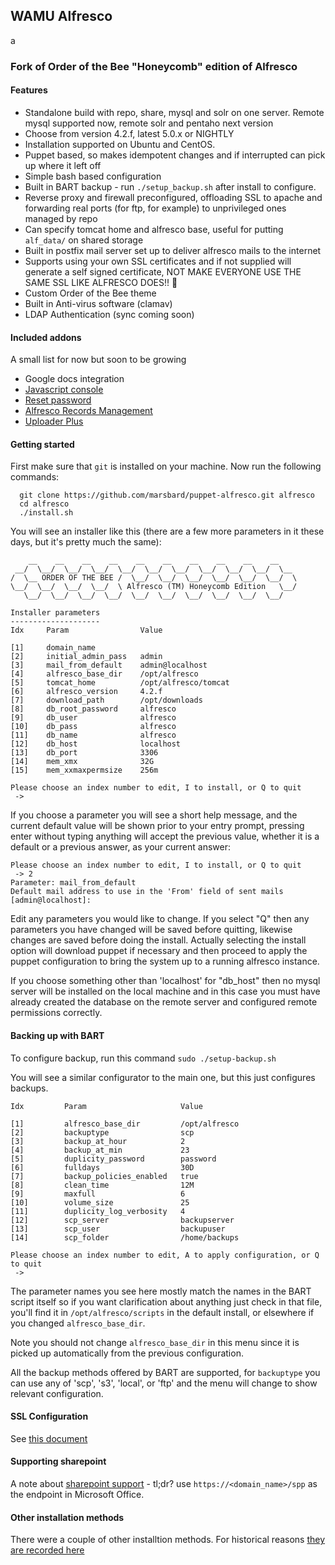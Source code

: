 ## WAMU Alfresco
a
### Fork of Order of the Bee "Honeycomb" edition of Alfresco

#### <a name='features'></a>Features
* Standalone build with repo, share, mysql and solr on one server. Remote mysql supported now, remote solr and pentaho next version
* Choose from version 4.2.f, latest 5.0.x or NIGHTLY
* Installation supported on Ubuntu and CentOS. 
* Puppet based, so makes idempotent changes and if interrupted can pick up where it left off
* Simple bash based configuration
* Built in BART backup - run `./setup_backup.sh` after install to configure.
* Reverse proxy and firewall preconfigured, offloading SSL to apache and forwarding real ports (for ftp, for example) to unprivileged ones managed by repo
* Can specify tomcat home and alfresco base, useful for putting `alf_data/` on shared storage
* Built in postfix mail server set up to deliver alfresco mails to the internet
* Supports using your own SSL certificates and if not supplied will generate a self signed certificate, NOT MAKE EVERYONE USE THE SAME SSL LIKE ALFRESCO DOES!! :facepalm:
* Custom Order of the Bee theme
* Built in Anti-virus software (clamav)
* LDAP Authentication (sync coming soon)

#### <a name='included-addons'></a>Included addons
A small list for now but soon to be growing
* Google docs integration
* [Javascript console](https://addons.alfresco.com/addons/javascript-console)
* [Reset password](https://addons.alfresco.com/addons/reset-password-dialog)
* [Alfresco Records Management](https://www.alfresco.com/products/records-management)
* [Uploader Plus](https://addons.alfresco.com/addons/uploader-plus)


#### <a name='getting-started'></a>Getting started

First make sure that `git` is installed on your machine. Now run the following commands:

```
  git clone https://github.com/marsbard/puppet-alfresco.git alfresco
  cd alfresco
  ./install.sh
```

You will see an installer like this (there are a few more parameters in it these days, but it's pretty much the same):

	    __    __    __    __    __    __    __    __    __    __
	 __/  \__/  \__/  \__/  \__/  \__/  \__/  \__/  \__/  \__/  \__
	/  \__ ORDER OF THE BEE /  \__/  \__/  \__/  \__/  \__/  \__/  \
	\__/  \__/  \__/  \__/  \ Alfresco (TM) Honeycomb Edition   \__/
	   \__/  \__/  \__/  \__/  \__/  \__/  \__/  \__/  \__/  \__/  

	Installer parameters
	--------------------
	Idx     Param                Value

	[1]     domain_name
	[2]     initial_admin_pass   admin
	[3]     mail_from_default    admin@localhost
	[4]     alfresco_base_dir    /opt/alfresco
	[5]     tomcat_home          /opt/alfresco/tomcat
	[6]     alfresco_version     4.2.f
	[7]     download_path        /opt/downloads
	[8]     db_root_password     alfresco
	[9]     db_user              alfresco
	[10]    db_pass              alfresco
	[11]    db_name              alfresco
	[12]    db_host              localhost
	[13]    db_port              3306
	[14]    mem_xmx              32G
	[15]    mem_xxmaxpermsize    256m

	Please choose an index number to edit, I to install, or Q to quit
	 ->


If you choose a parameter you will see a short help message, and the current default value will be shown prior to your entry prompt, pressing enter without typing anything will accept the previous value, whether it is a default or a previous answer, as your current answer:

	Please choose an index number to edit, I to install, or Q to quit
	 -> 2
	Parameter: mail_from_default
	Default mail address to use in the 'From' field of sent mails
	[admin@localhost]: 

Edit any parameters you would like to change. If you select "Q" then any parameters you have changed will be saved before quitting, likewise changes are saved before doing the install. Actually selecting the install option will download puppet if necessary and then proceed to apply the puppet configuration to bring the system up to a running alfresco instance.

If you choose something other than 'localhost' for "db_host" then no mysql server will be installed on the local machine and in this case you must have already created the database on the remote server and configured remote permissions correctly.




#### <a name='backup'></a>Backing up with BART

To configure backup, run this command `sudo ./setup-backup.sh`

You will see a similar configurator to the main one, but this just configures backups.

```
Idx			Param                     Value

[1]			alfresco_base_dir         /opt/alfresco
[2]			backuptype                scp
[3]			backup_at_hour            2
[4]			backup_at_min             23
[5]			duplicity_password        password
[6]			fulldays                  30D
[7]			backup_policies_enabled   true
[8]			clean_time                12M
[9]			maxfull                   6
[10]		volume_size               25
[11]		duplicity_log_verbosity   4
[12]		scp_server                backupserver
[13]		scp_user                  backupuser
[14]		scp_folder                /home/backups

Please choose an index number to edit, A to apply configuration, or Q to quit
 -> 
```
The parameter names you see here mostly match the names in the BART script itself so if you want clarification about anything just check in that file, you'll
find it in `/opt/alfresco/scripts` in the default install, or elsewhere if you changed `alfresco_base_dir`.

Note you should not change `alfresco_base_dir` in this menu since it is picked up automatically from the previous configuration. 

All the backup methods offered by BART are supported, for `backuptype` you can use any of 'scp', 's3', 'local', or 'ftp' and the menu will change to show relevant configuration.


#### <a name='ssl'></a>SSL Configuration

See [this document](docs/ssl.md)


#### <a name='sharepoint'></a>Supporting sharepoint

A note about [sharepoint support](docs/sharepoint.md) - tl;dr? use `https://<domain_name>/spp` as the endpoint in Microsoft Office.


#### <a name='installation-methods'></a>Other installation methods

There were a couple of other installtion methods. For historical reasons [they are recorded here](docs/other-install.md)


